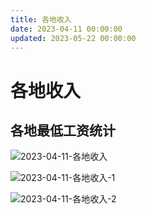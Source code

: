 ```yaml
---
title: 各地收入
date: 2023-04-11 00:00:00
updated: 2023-05-22 00:00:00
---
```


# 各地收入

## 各地最低工资统计
![2023-04-11-各地收入](assets/2023-04-11-各地收入.jpeg)

![2023-04-11-各地收入-1](assets/2023-04-11-各地收入-1.jpeg)

![2023-04-11-各地收入-2](assets/2023-04-11-各地收入-2.jpeg)

